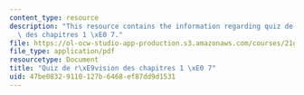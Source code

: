 ```yaml
---
content_type: resource
description: "This resource contains the information regarding quiz de r\xE9vision\
  \ des chapitres 1 \xE0 7."
file: https://ol-ocw-studio-app-production.s3.amazonaws.com/courses/21g-302-french-ii-fall-2004/47be08329110127b6468ef87dd9d1531_MIT21G_302_F04_quiz_FO4.pdf
file_type: application/pdf
resourcetype: Document
title: "Quiz de r\xE9vision des chapitres 1 \xE0 7"
uid: 47be0832-9110-127b-6468-ef87dd9d1531
---
```

